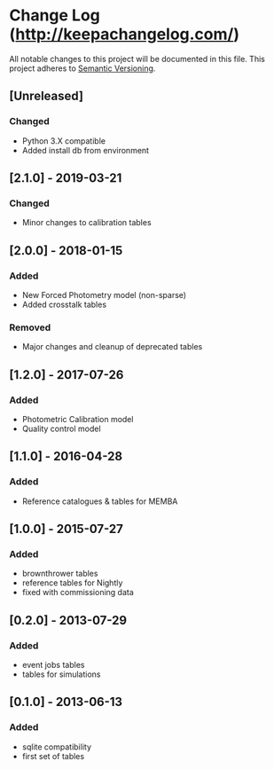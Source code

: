 # Change Log (http://keepachangelog.com/)
All notable changes to this project will be documented in this file.
This project adheres to [Semantic Versioning](http://semver.org/).


## [Unreleased]
### Changed
- Python 3.X compatible
- Added install db from environment

## [2.1.0] - 2019-03-21
### Changed
- Minor changes to calibration tables

## [2.0.0] - 2018-01-15
### Added
- New Forced Photometry model (non-sparse)
- Added crosstalk tables
### Removed
- Major changes and cleanup of deprecated tables

## [1.2.0] - 2017-07-26
### Added
- Photometric Calibration model
- Quality control model

## [1.1.0] - 2016-04-28
### Added
- Reference catalogues & tables for MEMBA

## [1.0.0] - 2015-07-27
### Added
- brownthrower tables
- reference tables for Nightly
- fixed with commissioning data

## [0.2.0] - 2013-07-29
### Added
- event jobs tables 
- tables for simulations

## [0.1.0] - 2013-06-13
### Added
- sqlite compatibility
- first set of tables
